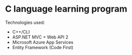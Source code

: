 C language learning program
==============================
Technologies used:
* C++/CLI
* ASP.NET MVC + Web API 2
* Microsoft Azure App Services
* Entity Framework (Code First)